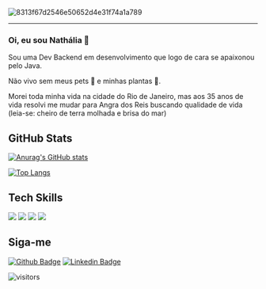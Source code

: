 ![8313f67d2546e50652d4e31f74a1a789](https://user-images.githubusercontent.com/78379515/109372543-e3f06500-7888-11eb-9102-8f8a6830453b.png)

---------
### Oi, eu sou Nathália 🦊 

Sou uma Dev Backend em desenvolvimento que logo de cara se apaixonou pelo Java.

Não vivo sem meus pets 🐾 e minhas plantas 🌱.

Morei toda minha vida na cidade do Rio de Janeiro, mas aos 35 anos de vida resolvi me mudar para Angra dos Reis buscando qualidade de vida (leia-se: cheiro de terra molhada e brisa do mar)

GitHub Stats
---
[![Anurag's GitHub stats](https://github-readme-stats.vercel.app/api?username=nathaliafbarros&show_icons=true&theme=radical)](https://github.com/nathaliafbarros/github-readme-stats)

[![Top Langs](https://github-readme-stats.vercel.app/api/top-langs/?username=nathaliafbarros&layout=compact)](https://github.com/nathaliafbarros/github-readme-stats)




Tech Skills
---
<img src="https://img.shields.io/badge/Java-ED8B00?style=for-the-badge&logo=java&logoColor=white"/>
<img src="https://img.shields.io/badge/JavaScript-F7DF1E?style=for-the-badge&logo=javascript&logoColor=black"/>
<img src="https://img.shields.io/badge/C-00599C?style=for-the-badge&logo=c&logoColor=white"/>
<img src="https://img.shields.io/badge/Git-F05032?style=for-the-badge&logo=git&logoColor=white"/>

Siga-me 
---
[![Github Badge](https://img.shields.io/badge/-Github-000?style=flat-square&logo=Github&logoColor=white&link=https://github.com/nathaliafbarros)](https://github.com/nathaliafbarros)
[![Linkedin Badge](https://img.shields.io/badge/-nathaliafbarros-blue?style=flat-square&logo=Linkedin&logoColor=white&link=https://www.linkedin.com/in/nathaliafbarros/)](https://www.linkedin.com/in/nathaliafbarros/)



![visitors](https://visitor-badge.laobi.icu/badge?page_id=nathaliafbarros.visitor-badge)
